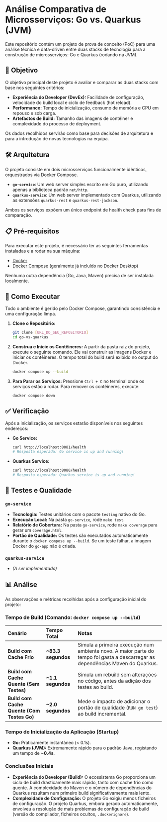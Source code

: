 # Análise Comparativa de Microsserviços: Go vs. Quarkus (JVM)

Este repositório contém um projeto de prova de conceito (PoC) para uma análise técnica e data-driven entre duas stacks de tecnologia para a construção de microsserviços: Go e Quarkus (rodando na JVM).

## 🎯 Objetivo

O objetivo principal deste projeto é avaliar e comparar as duas stacks com base nos seguintes critérios:
* **Experiência do Developer (DevEx):** Facilidade de configuração, velocidade do build local e ciclo de feedback (hot reload).
* **Performance:** Tempo de inicialização, consumo de memória e CPU em repouso e sob carga.
* **Artefactos de Build:** Tamanho das imagens de contêiner e complexidade do processo de deployment.

Os dados recolhidos servirão como base para decisões de arquitetura e para a introdução de novas tecnologias na equipa.

## 🛠️ Arquitetura

O projeto consiste em dois microsserviços funcionalmente idênticos, orquestrados via Docker Compose.

* **`go-service`**: Um web server simples escrito em Go puro, utilizando apenas a biblioteca padrão `net/http`.
* **`quarkus-service`**: Um web server implementado com Quarkus, utilizando as extensões `quarkus-rest` e `quarkus-rest-jackson`.

Ambos os serviços expõem um único endpoint de health check para fins de comparação.

## 📋 Pré-requisitos

Para executar este projeto, é necessário ter as seguintes ferramentas instaladas e a rodar na sua máquina:

* [Docker](https://www.docker.com/products/docker-desktop/)
* [Docker Compose](https://docs.docker.com/compose/) (geralmente já incluído no Docker Desktop)

Nenhuma outra dependência (Go, Java, Maven) precisa de ser instalada localmente.

## 🚀 Como Executar

Todo o ambiente é gerido pelo Docker Compose, garantindo consistência e uma configuração limpa.

1.  **Clone o Repositório:**
    ```bash
    git clone [URL_DO_SEU_REPOSITORIO]
    cd go-vs-quarkus
    ```

2.  **Construa e Inicie os Contêineres:**
    A partir da pasta raiz do projeto, execute o seguinte comando. Ele vai construir as imagens Docker e iniciar os contêineres. O tempo total do build será exibido no output do Docker.

    ```bash
    docker compose up --build
    ```

3.  **Para Parar os Serviços:**
    Pressione `Ctrl + C` no terminal onde os serviços estão a rodar. Para remover os contêineres, execute:
    ```bash
    docker compose down
    ```

## ✅ Verificação

Após a inicialização, os serviços estarão disponíveis nos seguintes endereços:

* **Go Service:**
    ```bash
    curl http://localhost:8081/health
    # Resposta esperada: Go service is up and running!
    ```

* **Quarkus Service:**
    ```bash
    curl http://localhost:8080/health
    # Resposta esperada: Quarkus service is up and running!
    ```

## 🧪 Testes e Qualidade

### `go-service`
* **Tecnologia:** Testes unitários com o pacote `testing` nativo do Go.
* **Execução Local:** Na pasta `go-service`, rode `make test`.
* **Relatório de Cobertura:** Na pasta `go-service`, rode `make coverage` para gerar um `coverage.html`.
* **Portão de Qualidade:** Os testes são executados automaticamente durante o `docker compose up --build`. Se um teste falhar, a imagem Docker do `go-app` não é criada.

### `quarkus-service`
* _(A ser implementado)_


## 📊 Análise

As observações e métricas recolhidas após a configuração inicial do projeto:

### Tempo de Build (Comando: `docker compose up --build`)
| Cenário | Tempo Total | Notas |
| :--- | :--- | :--- |
| **Build com Cache Frio** | **~83.3 segundos** | Simula a primeira execução num ambiente novo. A maior parte do tempo foi gasta a descarregar as dependências Maven do Quarkus. |
| **Build com Cache Quente (Sem Testes)** | **~1.1 segundos** | Simula um rebuild sem alterações no código, antes da adição dos testes ao build. |
| **Build com Cache Quente (Com Testes Go)** | **~2.0 segundos** | Mede o impacto de adicionar o portão de qualidade (`RUN go test`) ao build incremental. |

### Tempo de Inicialização da Aplicação (Startup)
* **Go:** Praticamente instantâneo (< 0.1s).
* **Quarkus (JVM):** Extremamente rápido para o padrão Java, registando um tempo de **~0.4s**.

### Conclusões Iniciais
* **Experiência do Developer (Build):** O ecossistema Go proporciona um ciclo de build drasticamente mais rápido, tanto com cache frio como quente. A complexidade do Maven e o número de dependências do Quarkus resultam num primeiro build significativamente mais lento.
* **Complexidade de Configuração:** O projeto Go exigiu menos ficheiros de configuração. O projeto Quarkus, embora gerado automaticamente, envolveu a resolução de mais problemas de configuração de build (versão do compilador, ficheiros ocultos, `.dockerignore`).
